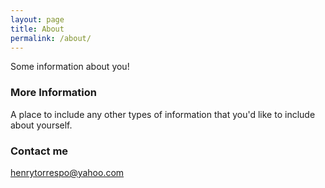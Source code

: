 ```yaml
---
layout: page
title: About
permalink: /about/
---
```


Some information about you!

### More Information

A place to include any other types of information that you'd like to include about yourself.

### Contact me

[henrytorrespo@yahoo.com](mailto:henrytorrespo@yahoo.com)
